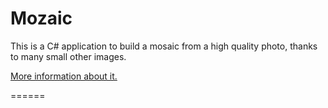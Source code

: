 # Mozaic

This is a C# application to build a mosaic from a high quality photo, thanks to many small other images.

[More information about it.](http://en.wikipedia.org/wiki/Photographic_mosaic)

======